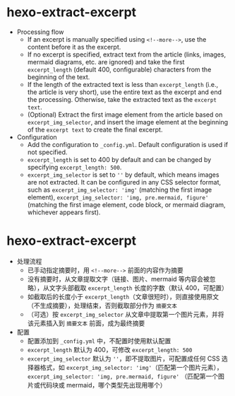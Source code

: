 # hexo-extract-excerpt

- Processing flow
	- If an excerpt is manually specified using `<!--more-->`, use the content before it as the excerpt.
	- If no excerpt is specified, extract text from the article (links,  images, mermaid diagrams, etc. are ignored) and take the first `excerpt_length` (default 400, configurable) characters from the beginning of the text.
	- If the length of the extracted text is less than `excerpt_length` (i.e., the article is very short), use the entire text as the excerpt  and end the processing. Otherwise, take the extracted text as the `excerpt text`.
	- (Optional) Extract the first image element from the article based on `excerpt_img_selector`, and insert the image element at the beginning of the `excerpt text` to create the final excerpt.
- Configuration
	- Add the configuration to `_config.yml`. Default configuration is used if not specified.
	- `excerpt_length` is set to 400 by default and can be changed by specifying `excerpt_length: 500`.
	- `excerpt_img_selector` is set to `''` by default, which means images are not extracted. It can be configured in any CSS selector format, such as `excerpt_img_selector: 'img'` (matching the first image element), `excerpt_img_selector: 'img, pre.mermaid, figure'` (matching the first image element, code block, or mermaid diagram, whichever appears first).

# hexo-extract-excerpt

- 处理流程
	- 已手动指定摘要时，用 `<!--more-->` 前面的内容作为摘要
	- 没有摘要时，从文章提取文字（链接、图片、mermaid 等内容会被忽略），从文字头部截取 `excerpt_length` 长度的字数（默认 400，可配置）
	- 如截取后的长度小于 `excerpt_length`（文章很短时），则直接使用原文（不生成摘要），处理结束，否则截取部分作为 `摘要文本`
	- （可选）按 `excerpt_img_selector` 从文章中提取第一个图片元素，并将该元素插入到 `摘要文本`  前面，成为最终摘要
- 配置
	- 配置添加到 `_config.yml` 中，不配置时使用默认配置
	- `excerpt_length` 默认为 400，可修改 `excerpt_length: 500`
	- `excerpt_img_selector` 默认为 `''`，即不提取图片，可配置成任何 CSS 选择器格式，如 `excerpt_img_selector: 'img'`（匹配第一个图片元素）， `excerpt_img_selector: 'img, pre.mermaid, figure'` （匹配第一个图片或代码块或 mermaid，哪个类型先出现用哪个）
